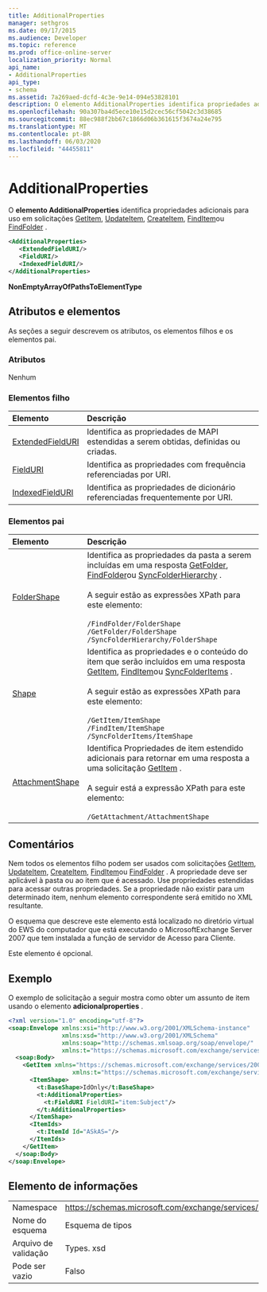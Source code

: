 ```yaml
---
title: AdditionalProperties
manager: sethgros
ms.date: 09/17/2015
ms.audience: Developer
ms.topic: reference
ms.prod: office-online-server
localization_priority: Normal
api_name:
- AdditionalProperties
api_type:
- schema
ms.assetid: 7a269aed-dcfd-4c3e-9e14-094e53828101
description: O elemento AdditionalProperties identifica propriedades adicionais para uso em solicitações GetItem, UpdateItem, CreateItem, FindItem ou FindFolder.
ms.openlocfilehash: 90a307ba4d5ece10e15d2cec56cf5042c3d38685
ms.sourcegitcommit: 88ec988f2bb67c1866d06b361615f3674a24e795
ms.translationtype: MT
ms.contentlocale: pt-BR
ms.lasthandoff: 06/03/2020
ms.locfileid: "44455811"
---
```

# <a name="additionalproperties"></a>AdditionalProperties

O **elemento AdditionalProperties** identifica propriedades adicionais para uso em solicitações [GetItem](getitem.md), [UpdateItem](updateitem.md), [CreateItem](createitem.md), [FindItem](finditem.md)ou [FindFolder](findfolder.md) . 
  
```xml
<AdditionalProperties>
   <ExtendedFieldURI/>
   <FieldURI/>
   <IndexedFieldURI/>
</AdditionalProperties>
```

 **NonEmptyArrayOfPathsToElementType**
## <a name="attributes-and-elements"></a>Atributos e elementos

As seções a seguir descrevem os atributos, os elementos filhos e os elementos pai.
  
### <a name="attributes"></a>Atributos

Nenhum
  
### <a name="child-elements"></a>Elementos filho

|**Elemento**|**Descrição**|
|:-----|:-----|
|[ExtendedFieldURI](extendedfielduri.md) <br/> |Identifica as propriedades de MAPI estendidas a serem obtidas, definidas ou criadas.  <br/> |
|[FieldURI](fielduri.md) <br/> |Identifica as propriedades com frequência referenciadas por URI.  <br/> |
|[IndexedFieldURI](indexedfielduri.md) <br/> |Identifica as propriedades de dicionário referenciadas frequentemente por URI.  <br/> |
   
### <a name="parent-elements"></a>Elementos pai

|**Elemento**|**Descrição**|
|:-----|:-----|
|[FolderShape](foldershape.md) <br/> | Identifica as propriedades da pasta a serem incluídas em uma resposta [GetFolder](getfolder.md), [FindFolder](findfolder.md)ou [SyncFolderHierarchy](syncfolderhierarchy.md) .<br/><br/>  A seguir estão as expressões XPath para este elemento:<br/><br/>  `/FindFolder/FolderShape` <br/>  `/GetFolder/FolderShape` <br/>  `/SyncFolderHierarchy/FolderShape` <br/> |
|[Shape](itemshape.md) <br/> | Identifica as propriedades e o conteúdo do item que serão incluídos em uma resposta [GetItem](getitem.md), [FindItem](finditem.md)ou [SyncFolderItems](syncfolderitems.md) .<br/><br/>  A seguir estão as expressões XPath para este elemento:<br/><br/>  `/GetItem/ItemShape` <br/>  `/FindItem/ItemShape` <br/>  `/SyncFolderItems/ItemShape` <br/> |
|[AttachmentShape](attachmentshape.md) <br/> |Identifica Propriedades de item estendido adicionais para retornar em uma resposta a uma solicitação [GetItem](getitem.md) .<br/><br/> A seguir está a expressão XPath para este elemento:<br/><br/>  `/GetAttachment/AttachmentShape` <br/> |
   
## <a name="remarks"></a>Comentários

Nem todos os elementos filho podem ser usados com solicitações [GetItem](getitem.md), [UpdateItem](updateitem.md), [CreateItem](createitem.md), [FindItem](finditem.md)ou [FindFolder](findfolder.md) . A propriedade deve ser aplicável à pasta ou ao item que é acessado. Use propriedades estendidas para acessar outras propriedades. Se a propriedade não existir para um determinado item, nenhum elemento correspondente será emitido no XML resultante. 
  
O esquema que descreve este elemento está localizado no diretório virtual do EWS do computador que está executando o MicrosoftExchange Server 2007 que tem instalada a função de servidor de Acesso para Cliente. 
  
Este elemento é opcional.
  
## <a name="example"></a>Exemplo

O exemplo de solicitação a seguir mostra como obter um assunto de item usando o elemento **adicionalproperties** . 
  
```XML
<?xml version="1.0" encoding="utf-8"?>
<soap:Envelope xmlns:xsi="http://www.w3.org/2001/XMLSchema-instance"
               xmlns:xsd="http://www.w3.org/2001/XMLSchema"
               xmlns:soap="http://schemas.xmlsoap.org/soap/envelope/"
               xmlns:t="https://schemas.microsoft.com/exchange/services/2006/types">
  <soap:Body>
    <GetItem xmlns="https://schemas.microsoft.com/exchange/services/2006/messages" 
                  xmlns:t="https://schemas.microsoft.com/exchange/services/2006/types">
      <ItemShape>
        <t:BaseShape>IdOnly</t:BaseShape>
        <t:AdditionalProperties>
          <t:FieldURI FieldURI="item:Subject"/>
        </t:AdditionalProperties>
      </ItemShape>
      <ItemIds>
        <t:ItemId Id="ASkAS="/>
      </ItemIds>
    </GetItem>
  </soap:Body>
</soap:Envelope>
```

## <a name="element-information"></a>Elemento de informações

|||
|:-----|:-----|
|Namespace  <br/> |https://schemas.microsoft.com/exchange/services/2006/types  <br/> |
|Nome do esquema  <br/> |Esquema de tipos  <br/> |
|Arquivo de validação  <br/> |Types. xsd  <br/> |
|Pode ser vazio  <br/> |Falso  <br/> |
   

